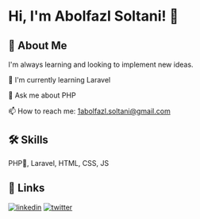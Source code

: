 
# Hi, I'm Abolfazl Soltani! 👋


## 🚀 About Me
I'm always learning and looking to implement new ideas.


🧠 I'm currently learning Laravel

💬 Ask me about PHP

📫 How to reach me: 1abolfazl.soltani@gmail.com


## 🛠 Skills
PHP🐘, Laravel, HTML, CSS, JS


## 🔗 Links
[![linkedin](https://img.shields.io/badge/linkedin-0A66C2?style=for-the-badge&logo=linkedin&logoColor=white)](https://www.linkedin.com/in/abolfazlsoltani)
[![twitter](https://img.shields.io/badge/twitter-1DA1F2?style=for-the-badge&logo=twitter&logoColor=white)](https://twitter.com/amoo_soli)

